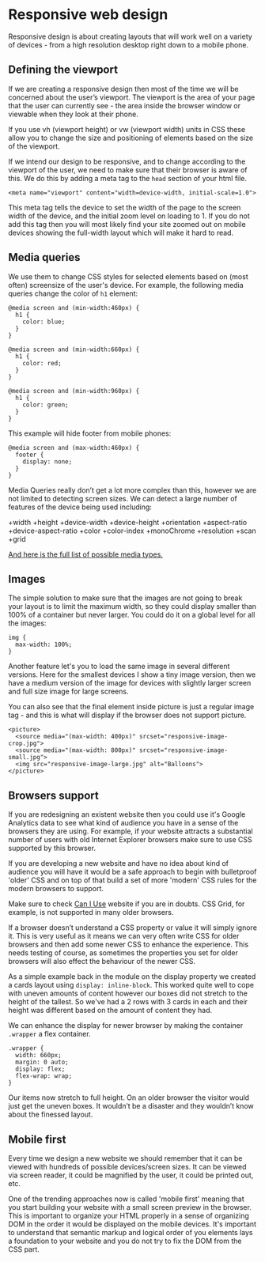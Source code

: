 # Responsive web design

Responsive design is about creating layouts that will work well on a variety of devices - from a high resolution desktop right down to a mobile phone. 

## Defining the viewport

If we are creating a responsive design then most of the time we will be concerned about the user’s viewport. The viewport is the area of your page that the user can currently see - the area inside the browser window  or viewable when they look at their phone.

If you use vh (viewport height) or vw (viewport width) units in CSS these allow you to change the size and positioning of elements based on the size of the viewport.

If we intend our design to be responsive, and to change according to the viewport of the user, we need to make sure that their browser is aware of this. We do this by adding a meta tag to the `head` section of your html file.

	<meta name="viewport" content="width=device-width, initial-scale=1.0">

This meta tag tells the device to set the width of the page to the screen width of the device, and the initial zoom level on loading to 1. If you do not add this tag then you will most likely find your site zoomed out on mobile devices showing the full-width layout which will make it hard to read.

## Media queries

We use them to change CSS styles for selected elements based on (most often) screensize of the user's device. For example, the following media queries change the color of `h1` element:

	@media screen and (min-width:460px) {
	  h1 {
	    color: blue;
	  }
	}

	@media screen and (min-width:660px) {
	  h1 {
	    color: red;
	  }
	}

	@media screen and (min-width:960px) {
	  h1 {
	    color: green;
	  }
	}

This example will hide footer from mobile phones:

	@media screen and (max-width:460px) {
	  footer {
	    display: none;
	  }
	}

Media Queries really don’t get a lot more complex than this, however we are not limited to detecting screen sizes. We can detect a large number of features of the device being used including:

+width
+height
+device-width
+device-height
+orientation
+aspect-ratio
+device-aspect-ratio
+color
+color-index
+monoChrome
+resolution
+scan
+grid

[And here is the full list of possible media types.](https://developer.mozilla.org/en-US/docs/Web/CSS/Media_Queries/Using_media_queries)

## Images

The simple solution to make sure that the images are not going to break your layout is to limit the maximum width, so they could display smaller than 100% of a container but never larger. You could do it on a global level for all the images:

	img {
	  max-width: 100%;
	}

Another feature let's you to load the same image in several different versions. Here for the smallest devices I show a tiny image version, then we have a medium version of the image for devices with slightly larger screen and full size image for large screens.

You can also see that the final element inside picture is just a regular image tag - and this is what will display if the browser does not support picture.

	<picture>
	  <source media="(max-width: 400px)" srcset="responsive-image-crop.jpg">
	  <source media="(max-width: 800px)" srcset="responsive-image-small.jpg">
	  <img src="responsive-image-large.jpg" alt="Balloons">
	</picture>

## Browsers support

If you are redesigning an existent website then you could use it's Google Analytics data to see what kind of audience you have in a sense of the browsers they are using. For example, if your website attracts a substantial number of users with old Internet Explorer browsers make sure to use CSS supported by this browser.

If you are developing a new website and have no idea about kind of audience you will have it would be a safe approach to begin with bulletproof 'older' CSS and on top of that build a set of more 'modern' CSS rules for the modern browsers to support. 

Make sure to check [Can I Use](https://caniuse.com) website if you are in doubts. CSS Grid, for example, is not supported in many older browsers. 

If a browser doesn’t understand a CSS property or value it will simply ignore it. This is very useful as it means we can very often write CSS for older browsers and then add some newer CSS to enhance the experience. This needs testing of course, as sometimes the properties you set for older browsers will also effect the behaviour of the newer CSS.

As a simple example back in the module on the display property we created a cards layout using `display: inline-block`. This worked quite well to cope with uneven amounts of content however our boxes did not stretch to the height of the tallest. So we've had a 2 rows with 3 cards in each and their height was different based on the amount of content they had.

We can enhance the display for newer browser by making the container `.wrapper` a flex container.

	.wrapper {
	  width: 660px;
	  margin: 0 auto;
	  display: flex;
	  flex-wrap: wrap;
	}

Our items now stretch to full height. On an older browser the visitor would just get the uneven boxes. It wouldn’t be a disaster and they wouldn’t know about the finessed layout.

## Mobile first

Every time we design a new website we should remember that it can be viewed with hundreds of possible devices/screen sizes. It can be viewed via screen reader, it could be magnified by the user, it could be printed out, etc. 

One of the trending approaches now is called 'mobile first' meaning that you start building your website with a small screen preview in the browser. This is important to organize your HTML properly in a sense of organizing DOM in the order it would be displayed on the mobile devices. It's important to understand that semantic markup and logical order of you elements lays a foundation to your website and you do not try to fix the DOM from the CSS part. 